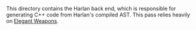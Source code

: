 This directory contains the Harlan back end, which is responsible for
generating C++ code from Harlan's compiled AST. This pass relies
heavily on [Elegant Weapons](https://github.com/eholk/elegant-weapons).
